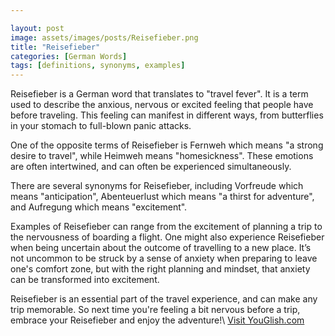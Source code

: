 ```yaml
---

layout: post
image: assets/images/posts/Reisefieber.png
title: "Reisefieber"
categories: [German Words]
tags: [definitions, synonyms, examples]
---
```


Reisefieber is a German word that translates to "travel fever". It is a term used to describe the anxious, nervous or excited feeling that people have before traveling. This feeling can manifest in different ways, from butterflies in your stomach to full-blown panic attacks.

One of the opposite terms of Reisefieber is Fernweh which means "a strong desire to travel", while Heimweh means "homesickness". These emotions are often intertwined, and can often be experienced simultaneously.

There are several synonyms for Reisefieber, including Vorfreude which means "anticipation", Abenteuerlust which means "a thirst for adventure", and Aufregung which means "excitement".

Examples of Reisefieber can range from the excitement of planning a trip to the nervousness of boarding a flight. One might also experience Reisefieber when being uncertain about the outcome of travelling to a new place. It’s not uncommon to be struck by a sense of anxiety when preparing to leave one's comfort zone, but with the right planning and mindset, that anxiety can be transformed into excitement.

Reisefieber is an essential part of the travel experience, and can make any trip memorable. So next time you're feeling a bit nervous before a trip, embrace your Reisefieber and enjoy the adventure!\ <a id="yg-widget-0" class="youglish-widget" data-query="Reisefieber" data-lang="german" data-components="8412" data-auto-start="0" data-bkg-color="theme_light" data-title="How%20to%20pronounce%20Reisefieber%20in%20German"  rel="nofollow" href="https://youglish.com">Visit YouGlish.com</a><script async src="https://youglish.com/public/emb/widget.js" charset="utf-8"></script>